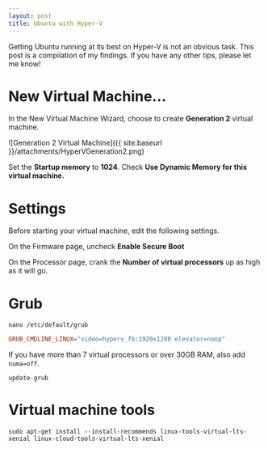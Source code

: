 ```yaml
---
layout: post
title: Ubuntu with Hyper-V
---
```


Getting Ubuntu running at its best on Hyper-V is not an obvious task. This post is a compilation of my findings. If you
have any other tips, please let me know!

New Virtual Machine...
======================

In the New Virtual Machine Wizard, choose to create **Generation 2** virtual machine.

![Generation 2 Virtual Machine]({{ site.baseurl }}/attachments/HyperVGeneration2.png)

Set the **Startup memory** to **1024**. Check **Use Dynamic Memory for this virtual machine.**

Settings
========

Before starting your virtual machine, edit the following settings.

On the Firmware page, uncheck **Enable Secure Boot**

On the Processor page, crank the **Number of virtual processors** up as high as it will go.

Grub
====

```shell
nano /etc/default/grub
```

```conf
GRUB_CMDLINE_LINUX="video=hyperv_fb:1920x1280 elevator=noop"
```

If you have more than 7 virtual processors or over 30GB RAM, also add `numa=off`.

```shell
update-grub
```

Virtual machine tools
=====================
```shell
sudo apt-get install --install-recommends linux-tools-virtual-lts-xenial linux-cloud-tools-virtual-lts-xenial
```